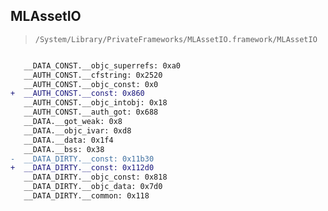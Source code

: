 ## MLAssetIO

> `/System/Library/PrivateFrameworks/MLAssetIO.framework/MLAssetIO`

```diff

   __DATA_CONST.__objc_superrefs: 0xa0
   __AUTH_CONST.__cfstring: 0x2520
   __AUTH_CONST.__objc_const: 0x0
+  __AUTH_CONST.__const: 0x860
   __AUTH_CONST.__objc_intobj: 0x18
   __AUTH_CONST.__auth_got: 0x688
   __DATA.__got_weak: 0x8
   __DATA.__objc_ivar: 0xd8
   __DATA.__data: 0x1f4
   __DATA.__bss: 0x38
-  __DATA_DIRTY.__const: 0x11b30
+  __DATA_DIRTY.__const: 0x112d0
   __DATA_DIRTY.__objc_const: 0x818
   __DATA_DIRTY.__objc_data: 0x7d0
   __DATA_DIRTY.__common: 0x118

```
